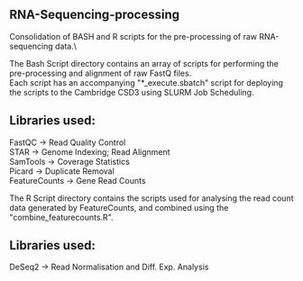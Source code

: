 ## RNA-Sequencing-processing
Consolidation of BASH and R scripts for the pre-processing of raw RNA-sequencing data.\

The Bash Script directory contains an array of scripts for performing the pre-processing and alignment of raw FastQ files.\
Each script has an accompanying "*_execute.sbatch" script for deploying the scripts to the Cambridge CSD3 using SLURM Job Scheduling.

## Libraries used:
FastQC -> Read Quality Control\
STAR -> Genome Indexing; Read Alignment\
SamTools -> Coverage Statistics\
Picard -> Duplicate Removal\
FeatureCounts -> Gene Read Counts

The R Script directory contains the scripts used for analysing the read count data generated by FeatureCounts, and combined using the "combine_featurecounts.R".

## Libraries used:
DeSeq2 -> Read Normalisation and Diff. Exp. Analysis
